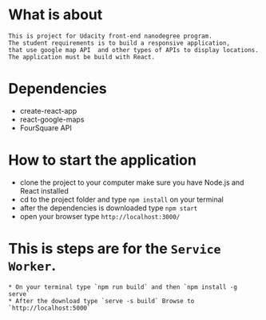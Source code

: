 # What is about
    This is project for Udacity front-end nanodegree program.
    The student requirements is to build a responsive application,
    that use google map API  and other types of APIs to display locations.
    The application must be build with React.

# Dependencies
 * create-react-app
 * react-google-maps
 * FourSquare API

# How to start the application
 * clone the project to your computer make sure you have Node.js and React installed
 * cd to the project folder and type `npm install` on your terminal
 * after the dependencies is downloaded type `npm start`
 * open your browser type `http://localhost:3000/`

# This is steps are for the  `Service Worker`.
    * On your terminal type `npm run build` and then `npm install -g serve`
    * After the download type `serve -s build` Browse to `http://localhost:5000`
